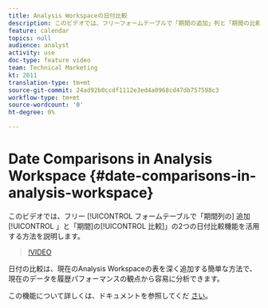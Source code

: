 ```yaml
---
title: Analysis Workspaceの日付比較
description: このビデオでは、フリーフォームテーブルで「期間の追加」列と「期間の比較」の2つの日付比較機能を活用する方法を説明します。
feature: calendar
topics: null
audience: analyst
activity: use
doc-type: feature video
team: Technical Marketing
kt: 2011
translation-type: tm+mt
source-git-commit: 24ad92b0ccdf1112e3ed4a0968cd47db757598c3
workflow-type: tm+mt
source-wordcount: '0'
ht-degree: 0%

---
```



# Date Comparisons in Analysis Workspace {#date-comparisons-in-analysis-workspace}

このビデオでは、フリー [!UICONTROL フォームテーブルで「期間列の] 追加[!UICONTROL 」と「期間]の[!UICONTROL 比較]」の2つの日付比較機能を活用する方法を説明します。

>[!VIDEO](https://video.tv.adobe.com/v/23985/?quality=12)

日付の比較は、現在のAnalysis Workspaceの表を深く追加する簡単な方法で、現在のデータを履歴パフォーマンスの観点から容易に分析できます。

この機能について詳しくは、ドキュメントを参照してくだ [さい](https://marketing.adobe.com/resources/help/en_US/analytics/analysis-workspace/time_comparison.html)。
